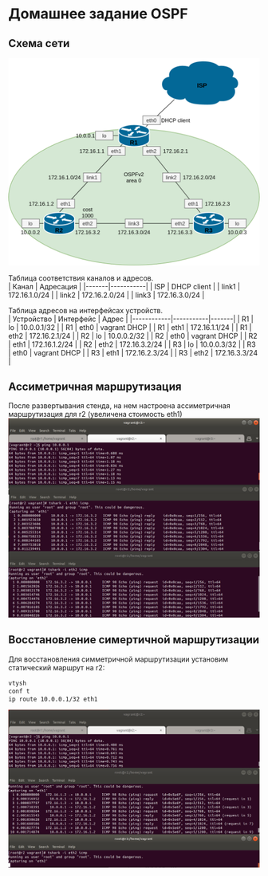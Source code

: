 # Домашнее задание OSPF

## Схема сети

![](files/ospfv2.png)

Таблица соответствия каналов и адресов.  
| Канал | Адресация |
|-------|-----------|
| ISP   | DHCP client    |
| link1 | 172.16.1.0/24 |
| link2 | 172.16.2.0/24 |
| link3 | 172.16.3.0/24 |
  
Таблица адресов на интерфейсах устройств.  
| Устройство | Интерфейс | Адрес |
|------------|-----------|-------|
| R1 | lo | 10.0.0.1/32 | 
| R1 | eth0 | vagrant DHCP | 
| R1 | eth1 | 172.16.1.1/24 |
| R1 | eth2 | 172.16.2.1/24 | 
| R2 | lo | 10.0.0.2/32 | 
| R2 | eth0 | vagrant DHCP | 
| R2 | eth1 | 172.16.1.2/24 |
| R2 | eth2 | 172.16.3.2/24 | 
| R3 | lo | 10.0.0.3/32 |
| R3 | eth0 | vagrant DHCP | 
| R3 | eth1 | 172.16.2.3/24 |
| R3 | eth2 | 172.16.3.3/24 | 

## Ассиметричная маршрутизация

После развертывания стенда, на нем настроена ассиметричная маршрутизация для r2 (увеличена стоимость eth1)
![](files/assymetrical_routing.png)

## Восстановление симертичной маршрутизации

Для восстановления симметричной маршрутизации установим статический маршрут на r2:

```
vtysh
conf t
ip route 10.0.0.1/32 eth1
```
![](files/symetrical_routing.png)

